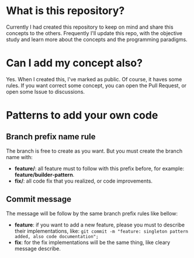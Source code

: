 # What is this repository?
Currently I had created this repository to keep on mind and share this concepts to the others. Frequently I'll update this repo, with the objective study and learn more about the concepts and the programming paradigms.

# Can I add my concept also?
Yes. When I created this, I've marked as public. Of course, it haves some rules. If you want correct some concept, you can open the Pull Request, or open some Issue to discussions.

# Patterns to add your own code

## Branch prefix name rule
The branch is free to create as you want. But you must create the branch name with:
- **feature/**: all feature must to follow with this prefix before, for example: **feature/builder-pattern**.
- **fix/**: all code fix that you realized, or code improvements.

## Commit message
The message will be follow by the same branch prefix rules like bellow:
- **feature**: if you want to add a new feature, please you must to describe their implementations, like: ````git commit -m "feature: singleton pattern added, also code documentation";````
- **fix**: for the fix implementations will be the same thing, like cleary message describe.
